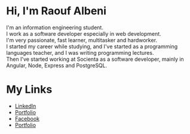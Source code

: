 # Hi, I'm Raouf Albeni
I'm an information engineering student.<br>
I work as a software developer especially in web development.<br>
I'm very passionate, fast learner, multitasker and hardworker.<br>
I started my career while studying, and I've started as a programming languages teacher, and I was writing programming lectures.<br>
Then I've started working at Socienta as a software developer, mainly in Angular, Node, Express and PostgreSQL.<br>

# My Links
* [LinkedIn](https://www.linkedin.com/in/albeniraouf/)
* [Portfolio](https://albeniraouf.github.io/Portfolio/)
* [Facebook](https://www.facebook.com/albeniraouf/)
* [Portfolio](https://albeniraouf.github.io/Portfolio/)
